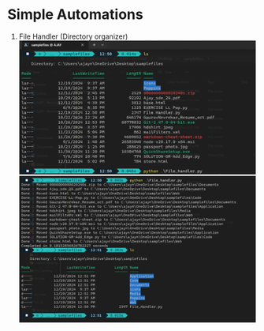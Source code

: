 # Simple Automations

1. File Handler (Directory organizer)
   ![image1](./cleaner1.png) ![image2](./cleaner2.png)
   

